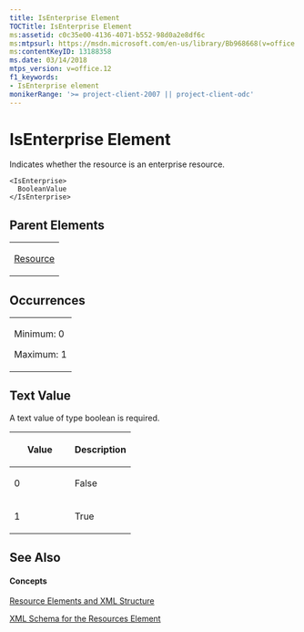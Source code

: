 ```yaml
---
title: IsEnterprise Element
TOCTitle: IsEnterprise Element
ms:assetid: c0c35e00-4136-4071-b552-98d0a2e8df6c
ms:mtpsurl: https://msdn.microsoft.com/en-us/library/Bb968668(v=office.12)
ms:contentKeyID: 13188358
ms.date: 03/14/2018
mtps_version: v=office.12
f1_keywords:
- IsEnterprise element
monikerRange: '>= project-client-2007 || project-client-odc'
---
```


# IsEnterprise Element




Indicates whether the resource is an enterprise resource.

    <IsEnterprise>
      BooleanValue
    </IsEnterprise>

## Parent Elements

<table>
<colgroup>
<col style="width: 100%" />
</colgroup>
<tbody>
<tr class="odd">
<td><p><a href="resource-element.md">Resource</a></p></td>
</tr>
</tbody>
</table>

## Occurrences

<table>
<colgroup>
<col style="width: 100%" />
</colgroup>
<tbody>
<tr class="odd">
<td><p>Minimum: 0</p>
<p>Maximum: 1</p></td>
</tr>
</tbody>
</table>

## Text Value

A text value of type boolean is required.

<table>
<colgroup>
<col style="width: 50%" />
<col style="width: 50%" />
</colgroup>
<thead>
<tr class="header">
<th><p>Value</p></th>
<th><p>Description</p></th>
</tr>
</thead>
<tbody>
<tr class="odd">
<td><p>0</p></td>
<td><p>False</p></td>
</tr>
<tr class="even">
<td><p>1</p></td>
<td><p>True</p></td>
</tr>
</tbody>
</table>

## See Also

#### Concepts

[Resource Elements and XML Structure](resource-elements-and-xml-structure.md)

[XML Schema for the Resources Element](xml-schema-for-the-resources-element.md)

